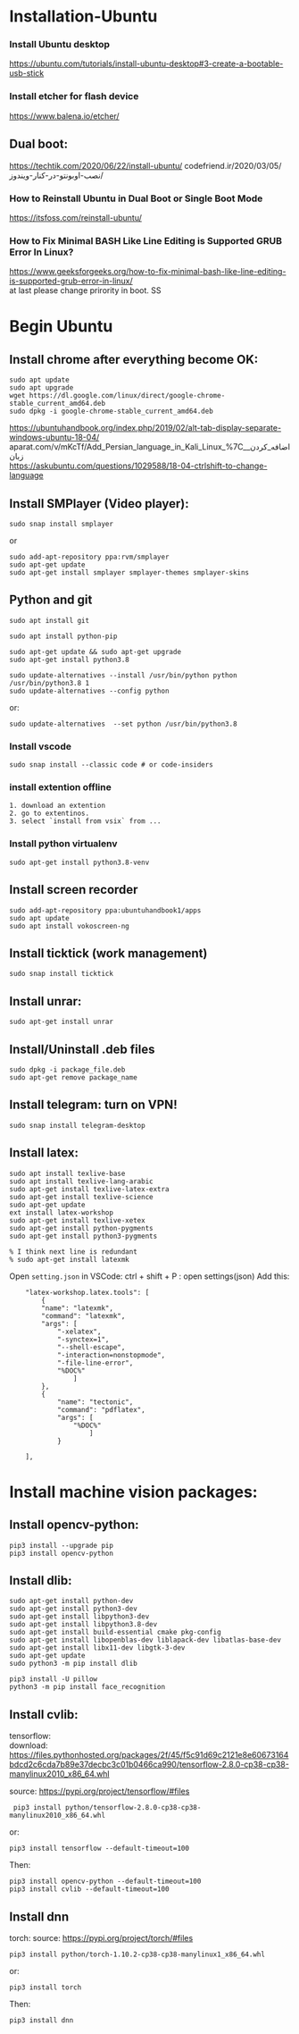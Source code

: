 # Installation-Ubuntu

### Install Ubuntu desktop
https://ubuntu.com/tutorials/install-ubuntu-desktop#3-create-a-bootable-usb-stick
### Install etcher for flash device
https://www.balena.io/etcher/

## Dual boot:
https://techtik.com/2020/06/22/install-ubuntu/
codefriend.ir/2020/03/05/نصب-اوبونتو-در-کنار-ویندوز/

### How to Reinstall Ubuntu in Dual Boot or Single Boot Mode
https://itsfoss.com/reinstall-ubuntu/
### How to Fix Minimal BASH Like Line Editing is Supported GRUB Error In Linux?
https://www.geeksforgeeks.org/how-to-fix-minimal-bash-like-line-editing-is-supported-grub-error-in-linux/  
at last please change prirority in boot.
SS
# Begin Ubuntu
## Install chrome after everything become OK:
```
sudo apt update
sudo apt upgrade
wget https://dl.google.com/linux/direct/google-chrome-stable_current_amd64.deb
sudo dpkg -i google-chrome-stable_current_amd64.deb
```

https://ubuntuhandbook.org/index.php/2019/02/alt-tab-display-separate-windows-ubuntu-18-04/
aparat.com/v/mKcTf/Add_Persian_language_in_Kali_Linux_%7C_اضافه_کردن_زبان  
https://askubuntu.com/questions/1029588/18-04-ctrlshift-to-change-language

## Install SMPlayer (Video player):
```
sudo snap install smplayer
```
or
```
sudo add-apt-repository ppa:rvm/smplayer 
sudo apt-get update 
sudo apt-get install smplayer smplayer-themes smplayer-skins
```

## Python and git
```
sudo apt install git

sudo apt install python-pip

sudo apt-get update && sudo apt-get upgrade
sudo apt-get install python3.8

sudo update-alternatives --install /usr/bin/python python /usr/bin/python3.8 1
sudo update-alternatives --config python
```
or:
```
sudo update-alternatives  --set python /usr/bin/python3.8
```

### Install vscode
```
sudo snap install --classic code # or code-insiders
```
### install extention offline
```
1. download an extention
2. go to extentinos.
3. select `install from vsix` from ...
```

### Install python virtualenv 
```
sudo apt-get install python3.8-venv
```


## Install screen recorder
```
sudo add-apt-repository ppa:ubuntuhandbook1/apps
sudo apt update
sudo apt install vokoscreen-ng
```

## Install ticktick (work management)
```
sudo snap install ticktick
```

## Install unrar:
```
sudo apt-get install unrar
```

## Install/Uninstall .deb files
```
sudo dpkg -i package_file.deb
sudo apt-get remove package_name
```

## Install telegram: turn on VPN!
```
sudo snap install telegram-desktop
```

## Install latex:
```
sudo apt install texlive-base
sudo apt install texlive-lang-arabic
sudo apt-get install texlive-latex-extra
sudo apt-get install texlive-science
sudo apt-get update
ext install latex-workshop
sudo apt-get install texlive-xetex
sudo apt-get install python-pygments
sudo apt-get install python3-pygments

% I think next line is redundant
% sudo apt-get install latexmk
```

Open `setting.json` in VSCode: ctrl + shift + P : open settings(json)
Add this:
```
    "latex-workshop.latex.tools": [
        {
        "name": "latexmk",
        "command": "latexmk",
        "args": [
            "-xelatex",
            "-synctex=1",
            "--shell-escape",
            "-interaction=nonstopmode",
            "-file-line-error",
            "%DOC%"
                ]
        },
        {
            "name": "tectonic",
            "command": "pdflatex",
            "args": [
                "%DOC%"
                    ]
            }        
        
    ],
```

# Install machine vision packages:
## Install opencv-python:
```
pip3 install --upgrade pip
pip3 install opencv-python
```

## Install dlib:
```
sudo apt-get install python-dev
sudo apt-get install python3-dev
sudo apt-get install libpython3-dev
sudo apt-get install libpython3.8-dev
sudo apt-get install build-essential cmake pkg-config
sudo apt-get install libopenblas-dev liblapack-dev libatlas-base-dev
sudo apt-get install libx11-dev libgtk-3-dev
sudo apt-get update
sudo python3 -m pip install dlib

pip3 install -U pillow
python3 -m pip install face_recognition
```

## Install cvlib:

tensorflow:  
download:   https://files.pythonhosted.org/packages/2f/45/f5c91d69c2121e8e60673164bdcd2c6cda7b89e37decbc3c01b0466ca990/tensorflow-2.8.0-cp38-cp38-manylinux2010_x86_64.whl  

source: https://pypi.org/project/tensorflow/#files
```
 pip3 install python/tensorflow-2.8.0-cp38-cp38-manylinux2010_x86_64.whl
```
or:  
```
pip3 install tensorflow --default-timeout=100
```

Then:
```
pip3 install opencv-python --default-timeout=100
pip3 install cvlib --default-timeout=100
```

## Install dnn
torch:
source: https://pypi.org/project/torch/#files
```
pip3 install python/torch-1.10.2-cp38-cp38-manylinux1_x86_64.whl
```
or:
```
pip3 install torch
```

Then:
```
pip3 install dnn
```
